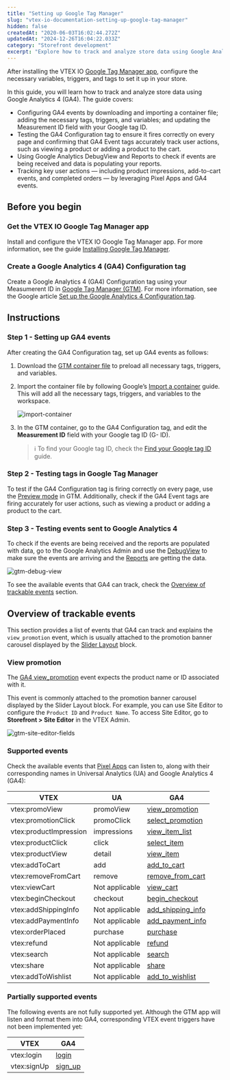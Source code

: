 ```yaml
---
title: "Setting up Google Tag Manager"
slug: "vtex-io-documentation-setting-up-google-tag-manager"
hidden: false
createdAt: "2020-06-03T16:02:44.272Z"
updatedAt: "2024-12-26T16:04:22.033Z"
category: "Storefront development"
excerpt: "Explore how to track and analyze store data using Google Analytics 4."
---
```


After installing the VTEX IO [Google Tag Manager app](https://developers.vtex.com/docs/apps/vtex.google-tag-manager), configure the necessary variables, triggers, and tags to set it up in your store.

In this guide, you will learn how to track and analyze store data using Google Analytics 4 (GA4). The guide covers:
- Configuring GA4 events by downloading and importing a container file; adding the necessary tags, triggers, and variables; and updating the Measurement ID field with your Google tag ID.
- Testing the GA4 Configuration tag to ensure it fires correctly on every page and confirming that GA4 Event tags accurately track user actions, such as viewing a product or adding a product to the cart.
- Using Google Analytics DebugView and Reports to check if events are being received and data is populating your reports.
- Tracking key user actions — including product impressions, add-to-cart events, and completed orders — by leveraging Pixel Apps and GA4 events.

## Before you begin

<Steps>

### Get the VTEX IO Google Tag Manager app

Install and configure the VTEX IO Google Tag Manager app. For more information, see the guide [Installing Google Tag Manager](https://developers.vtex.com/docs/guides/store-framework-analytics-installing-google-tag-manager).

### Create a Google Analytics 4 (GA4) Configuration tag

Create a Google Analytics 4 (GA4) Configuration tag using your Measumerent ID in [Google Tag Manager (GTM)](https://tagmanager.google.com/). For more information, see the Google article [Set up the Google Analytics 4 Configuration tag](https://support.google.com/tagmanager/answer/9442095).

</Steps>

## Instructions

### Step 1 - Setting up GA4 events

After creating the GA4 Configuration tag, set up GA4 events as follows:

1. Download the [GTM container file](https://developers.vtex.com/container-template.json) to preload all necessary tags, triggers, and variables.
2. Import the container file by following Google’s [Import a container](https://support.google.com/tagmanager/answer/6106997?#import) guide. This will add all the necessary tags, triggers, and variables to the workspace.

    ![import-container](https://vtexhelp.vtexassets.com/assets/docs/src/new-ga4-tags-variables___b2619df57689429d97a8abd56a5f7d83.png)

3. In the GTM container, go to the GA4 Configuration tag, and edit the **Measurement ID** field with your Google tag ID (G- ID).

    > ℹ️ To find your Google tag ID, check the [Find your Google tag ID](https://support.google.com/analytics/answer/9539598?sjid=16676572490197811169-SA#find-G-ID) guide.

### Step 2 - Testing tags in Google Tag Manager

To test if the GA4 Configuration tag is firing correctly on every page, use the [Preview mode](https://support.google.com/tagmanager/answer/6107056) in GTM. Additionally, check if the GA4 Event tags are firing accurately for user actions, such as viewing a product or adding a product to the cart.

### Step 3 - Testing events sent to Google Analytics 4

To check if the events are being received and the reports are populated with data, go to the Google Analytics Admin and use the [DebugView](https://support.google.com/analytics/answer/7201382) to make sure the events are arriving and the [Reports](https://support.google.com/analytics/answer/9212670) are getting the data.

![gtm-debug-view](https://vtexhelp.vtexassets.com/assets/docs/src/gtm-debug-view___e2dc572dcc33e2e23e81749583226ec8.png)

To see the available events that GA4 can track, check the [Overview of trackable events](#overview-of-trackable-events) section.

## Overview of trackable events

This section provides a list of events that GA4 can track and explains the `view_promotion` event, which is usually attached to the promotion banner carousel displayed by the [Slider Layout](https://developers.vtex.com/docs/apps/vtex.slider-layout) block.

### View promotion

The [GA4 view_promotion](https://developers.google.com/analytics/devguides/collection/ga4/reference/events?client_type=gtm#view_promotion) event expects the product name or ID associated with it.

This event is commonly attached to the promotion banner carousel displayed by the Slider Layout block. For example, you can use Site Editor to configure the `Product ID` and `Product Name`. To access Site Editor, go to **Storefront > Site Editor** in the VTEX Admin.

![gtm-site-editor-fields](https://vtexhelp.vtexassets.com/assets/docs/src/gtm-site-editor___bc52365aafad63deb5bfed1d74f307c0.png)

### Supported events

Check the available events that [Pixel Apps](https://developers.vtex.com/docs/guides/pixel-apps) can listen to, along with their corresponding names in Universal Analytics (UA) and Google Analytics 4 (GA4):

| VTEX                   | UA                                                                                              | GA4                                                                                                                                      |
|------------------------|-------------------------------------------------------------------------------------------------|------------------------------------------------------------------------------------------------------------------------------------------|
| vtex:promoView         | promoView    | [view_promotion](https://developers.google.com/analytics/devguides/collection/ga4/reference/events?client_type=gtm#view_promotion)       |
| vtex:promotionClick    | promoClick     | [select_promotion](https://developers.google.com/analytics/devguides/collection/ga4/reference/events?client_type=gtm#select_promotion)   |
| vtex:productImpression | impressions | [view_item_list](https://developers.google.com/analytics/devguides/collection/ga4/reference/events?client_type=gtm#view_item_list)       |
| vtex:productClick      | click         | [select_item](https://developers.google.com/analytics/devguides/collection/ga4/reference/events?client_type=gtm#select_item)             |
| vtex:productView       | detail           | [view_item](https://developers.google.com/analytics/devguides/collection/ga4/reference/events?client_type=gtm#view_item)                 |
| vtex:addToCart         | add               | [add_to_cart](https://developers.google.com/analytics/devguides/collection/ga4/reference/events?client_type=gtm#add_to_cart)             |
| vtex:removeFromCart    | remove            | [remove_from_cart](https://developers.google.com/analytics/devguides/collection/ga4/reference/events?client_type=gtm#remove_from_cart)   |
| vtex:viewCart          | Not applicable                                                                                  | [view_cart](https://developers.google.com/analytics/devguides/collection/ga4/reference/events?client_type=gtm#view_cart)                 |
| vtex:beginCheckout     | checkout                                                                                        | [begin_checkout](https://developers.google.com/analytics/devguides/collection/ga4/reference/events?client_type=gtm#refund)               |
| vtex:addShippingInfo   | Not applicable                                                                                  | [add_shipping_info](https://developers.google.com/analytics/devguides/collection/ga4/reference/events?client_type=gtm#add_shipping_info) |
| vtex:addPaymentInfo    | Not applicable                                                                                  | [add_payment_info](https://developers.google.com/analytics/devguides/collection/ga4/reference/events?client_type=gtm#add_payment_info)   |
| vtex:orderPlaced       | purchase          | [purchase](https://developers.google.com/analytics/devguides/collection/ga4/reference/events?client_type=gtm#purchase)                   |
| vtex:refund            | Not applicable                                                                                  | [refund](https://developers.google.com/analytics/devguides/collection/ga4/reference/events?client_type=gtm#refund)                       |
| vtex:search            | Not applicable                                                                                  | [search](https://developers.google.com/analytics/devguides/collection/ga4/reference/events?client_type=gtm#search)                       |
| vtex:share             | Not applicable                                                                                  | [share](https://developers.google.com/analytics/devguides/collection/ga4/reference/events?client_type=gtm#share)                         |
| vtex:addToWishlist     | Not applicable                                                                                  | [add_to_wishlist](https://developers.google.com/analytics/devguides/collection/ga4/reference/events?client_type=gtm#add_to_wishlist)     |

### Partially supported events

The following events are not fully supported yet. Although the GTM app will listen and format them into GA4, corresponding VTEX event triggers have not been implemented yet:

| VTEX        | GA4                                                                                                                  |
|-------------|----------------------------------------------------------------------------------------------------------------------|
| vtex:login  | [login](https://developers.google.com/analytics/devguides/collection/ga4/reference/events?client_type=gtm#login)     |
| vtex:signUp | [sign_up](https://developers.google.com/analytics/devguides/collection/ga4/reference/events?client_type=gtm#sign_up) |
